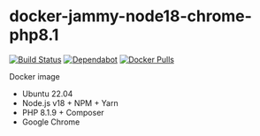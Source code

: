 # docker-jammy-node18-chrome-php8.1

[![Build Status](https://github.com/vintagesucks/docker-jammy-node18-chrome-php8.1/workflows/Build/badge.svg)](https://github.com/vintagesucks/docker-jammy-node18-chrome-php8.1/actions) [![Dependabot](https://badgen.net/badge/Dependabot/enabled/green?icon=dependabot)](https://dependabot.com/) [![Docker Pulls](https://img.shields.io/docker/pulls/vintagesucks/docker-jammy-node18-chrome-php8.1.svg)](https://hub.docker.com/r/vintagesucks/docker-jammy-node18-chrome-php8.1/)

Docker image
* Ubuntu 22.04
* Node.js v18 + NPM + Yarn
* PHP 8.1.9 + Composer
* Google Chrome
